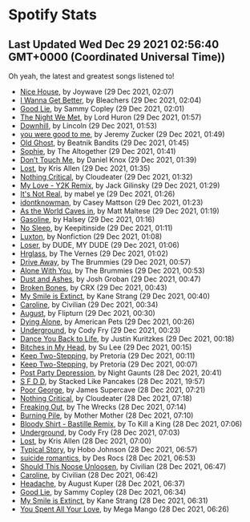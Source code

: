 
# Spotify Stats
## Last Updated Wed Dec 29 2021 02:56:40 GMT+0000 (Coordinated Universal Time))

Oh yeah, the latest and greatest songs listened to!

- [Nice House](https://www.last.fm/music/Joywave/_/Nice+House), by Joywave (29 Dec 2021, 02:07)
- [I Wanna Get Better](https://www.last.fm/music/Bleachers/_/I+Wanna+Get+Better), by Bleachers (29 Dec 2021, 02:04)
- [Good Lie](https://www.last.fm/music/Sammy+Copley/_/Good+Lie), by Sammy Copley (29 Dec 2021, 02:01)
- [The Night We Met](https://www.last.fm/music/Lord+Huron/_/The+Night+We+Met), by Lord Huron (29 Dec 2021, 01:57)
- [Downhill](https://www.last.fm/music/Lincoln/_/Downhill), by Lincoln (29 Dec 2021, 01:53)
- [you were good to me](https://www.last.fm/music/Jeremy+Zucker/_/you+were+good+to+me), by Jeremy Zucker (29 Dec 2021, 01:49)
- [Old Ghost](https://www.last.fm/music/Beatnik+Bandits/_/Old+Ghost), by Beatnik Bandits (29 Dec 2021, 01:45)
- [Sophie](https://www.last.fm/music/The+Altogether/_/Sophie), by The Altogether (29 Dec 2021, 01:41)
- [Don’t Touch Me](https://www.last.fm/music/Daniel+Knox/_/Don%E2%80%99t+Touch+Me), by Daniel Knox (29 Dec 2021, 01:39)
- [Lost](https://www.last.fm/music/Kris+Allen/_/Lost), by Kris Allen (29 Dec 2021, 01:35)
- [Nothing Critical](https://www.last.fm/music/Cloudeater/_/Nothing+Critical), by Cloudeater (29 Dec 2021, 01:32)
- [My Love - Y2K Remix](https://www.last.fm/music/Jack+Gilinsky/_/My+Love+-+Y2K+Remix), by Jack Gilinsky (29 Dec 2021, 01:29)
- [It's Not Real](https://www.last.fm/music/mabel+ye/_/It%27s+Not+Real), by mabel ye (29 Dec 2021, 01:26)
- [idontknowman](https://www.last.fm/music/Casey+Mattson/_/idontknowman), by Casey Mattson (29 Dec 2021, 01:23)
- [As the World Caves in](https://www.last.fm/music/Matt+Maltese/_/As+the+World+Caves+in), by Matt Maltese (29 Dec 2021, 01:19)
- [Gasoline](https://www.last.fm/music/Halsey/_/Gasoline), by Halsey (29 Dec 2021, 01:16)
- [No Sleep](https://www.last.fm/music/Keepitinside/_/No+Sleep), by Keepitinside (29 Dec 2021, 01:11)
- [Luxton](https://www.last.fm/music/Nonfiction/_/Luxton), by Nonfiction (29 Dec 2021, 01:08)
- [Loser](https://www.last.fm/music/DUDE,+MY+DUDE/_/Loser), by DUDE, MY DUDE (29 Dec 2021, 01:06)
- [Hrglass](https://www.last.fm/music/The+Vernes/_/Hrglass), by The Vernes (29 Dec 2021, 01:02)
- [Drive Away](https://www.last.fm/music/The+Brummies/_/Drive+Away), by The Brummies (29 Dec 2021, 00:57)
- [Alone With You](https://www.last.fm/music/The+Brummies/_/Alone+With+You), by The Brummies (29 Dec 2021, 00:53)
- [Dust and Ashes](https://www.last.fm/music/Josh+Groban/_/Dust+and+Ashes), by Josh Groban (29 Dec 2021, 00:47)
- [Broken Bones](https://www.last.fm/music/CRX/_/Broken+Bones), by CRX (29 Dec 2021, 00:43)
- [My Smile is Extinct](https://www.last.fm/music/Kane+Strang/_/My+Smile+is+Extinct), by Kane Strang (29 Dec 2021, 00:40)
- [Caroline](https://www.last.fm/music/Civilian/_/Caroline), by Civilian (29 Dec 2021, 00:34)
- [August](https://www.last.fm/music/Flipturn/_/August), by Flipturn (29 Dec 2021, 00:30)
- [Dying Alone](https://www.last.fm/music/American+Pets/_/Dying+Alone), by American Pets (29 Dec 2021, 00:26)
- [Underground](https://www.last.fm/music/Cody+Fry/_/Underground), by Cody Fry (29 Dec 2021, 00:23)
- [Dance You Back to Life](https://www.last.fm/music/Justin+Kuritzkes/_/Dance+You+Back+to+Life), by Justin Kuritzkes (29 Dec 2021, 00:18)
- [Bitches in My Head](https://www.last.fm/music/Su+Lee/_/Bitches+in+My+Head), by Su Lee (29 Dec 2021, 00:15)
- [Keep Two-Stepping](https://www.last.fm/music/Pretoria/_/Keep+Two-Stepping), by Pretoria (29 Dec 2021, 00:11)
- [Keep Two-Stepping](https://www.last.fm/music/Pretoria/_/Keep+Two-Stepping), by Pretoria (29 Dec 2021, 00:07)
- [Post Party Depression](https://www.last.fm/music/Night+Gaunts/_/Post+Party+Depression), by Night Gaunts (28 Dec 2021, 20:41)
- [S F D D](https://www.last.fm/music/Stacked+Like+Pancakes/_/S+F+D+D), by Stacked Like Pancakes (28 Dec 2021, 19:57)
- [Poor George](https://www.last.fm/music/James+Supercave/_/Poor+George), by James Supercave (28 Dec 2021, 07:21)
- [Nothing Critical](https://www.last.fm/music/Cloudeater/_/Nothing+Critical), by Cloudeater (28 Dec 2021, 07:18)
- [Freaking Out](https://www.last.fm/music/The+Wrecks/_/Freaking+Out), by The Wrecks (28 Dec 2021, 07:14)
- [Burning Pile](https://www.last.fm/music/Mother+Mother/_/Burning+Pile), by Mother Mother (28 Dec 2021, 07:10)
- [Bloody Shirt - Bastille Remix](https://www.last.fm/music/To+Kill+a+King/_/Bloody+Shirt+-+Bastille+Remix), by To Kill a King (28 Dec 2021, 07:06)
- [Underground](https://www.last.fm/music/Cody+Fry/_/Underground), by Cody Fry (28 Dec 2021, 07:03)
- [Lost](https://www.last.fm/music/Kris+Allen/_/Lost), by Kris Allen (28 Dec 2021, 07:00)
- [Typical Story](https://www.last.fm/music/Hobo+Johnson/_/Typical+Story), by Hobo Johnson (28 Dec 2021, 06:57)
- [suicide romantics](https://www.last.fm/music/Des+Rocs/_/suicide+romantics), by Des Rocs (28 Dec 2021, 06:53)
- [Should This Noose Unloosen](https://www.last.fm/music/Civilian/_/Should+This+Noose+Unloosen), by Civilian (28 Dec 2021, 06:47)
- [Caroline](https://www.last.fm/music/Civilian/_/Caroline), by Civilian (28 Dec 2021, 06:42)
- [Headache](https://www.last.fm/music/August+Kuper/_/Headache), by August Kuper (28 Dec 2021, 06:37)
- [Good Lie](https://www.last.fm/music/Sammy+Copley/_/Good+Lie), by Sammy Copley (28 Dec 2021, 06:34)
- [My Smile is Extinct](https://www.last.fm/music/Kane+Strang/_/My+Smile+is+Extinct), by Kane Strang (28 Dec 2021, 06:31)
- [You Spent All Your Love](https://www.last.fm/music/Mega+Mango/_/You+Spent+All+Your+Love), by Mega Mango (28 Dec 2021, 06:26)
